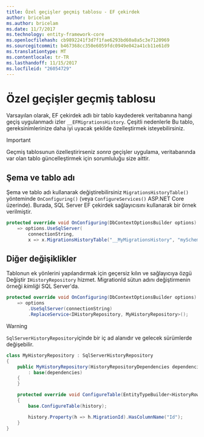 ```yaml
---
title: Özel geçişler geçmiş tablosu - EF çekirdek
author: bricelam
ms.author: bricelam
ms.date: 11/7/2017
ms.technology: entity-framework-core
ms.openlocfilehash: cb9892241f3d7f1fae6293bd60a8a5c3e7120969
ms.sourcegitcommit: b467368cc350e6059fdc0949e042a41cb11e61d9
ms.translationtype: MT
ms.contentlocale: tr-TR
ms.lasthandoff: 11/15/2017
ms.locfileid: "26054729"
---
```

<a name="custom-migrations-history-table"></a>Özel geçişler geçmiş tablosu
===============================
Varsayılan olarak, EF çekirdek adlı bir tablo kaydederek veritabanına hangi geçiş uygulanmadı izler `__EFMigrationsHistory`. Çeşitli nedenlerle Bu tablo, gereksinimlerinize daha iyi uyacak şekilde özelleştirmek isteyebilirsiniz.

> [!IMPORTANT]
> Geçmiş tablosunun özelleştirirseniz *sonra* geçişler uygulama, veritabanında var olan tablo güncelleştirmek için sorumluluğu size aittir.

<a name="schema-and-table-name"></a>Şema ve tablo adı
----------------------
Şema ve tablo adı kullanarak değiştirebilirsiniz `MigrationsHistoryTable()` yönteminde `OnConfiguring()` (veya `ConfigureServices()` ASP.NET Core üzerinde). Burada, SQL Server EF çekirdek sağlayıcısını kullanarak bir örnek verilmiştir.

``` csharp
protected override void OnConfiguring(DbContextOptionsBuilder options)
    => options.UseSqlServer(
        connectionString,
        x => x.MigrationsHistoryTable("__MyMigrationsHistory", "mySchema"));
```

<a name="other-changes"></a>Diğer değişiklikler
-------------
Tablonun ek yönlerini yapılandırmak için geçersiz kılın ve sağlayıcıya özgü Değiştir `IHistoryRepository` hizmet. MigrationId sütun adını değiştirmenin örneği *kimliği* SQL Server'da.

``` csharp
protected override void OnConfiguring(DbContextOptionsBuilder options)
    => options
        .UseSqlServer(connectionString)
        .ReplaceService<IHistoryRepository, MyHistoryRepository>();
```

> [!WARNING]
> `SqlServerHistoryRepository`içinde bir iç ad alanıdır ve gelecek sürümlerde değişebilir.

``` csharp
class MyHistoryRepository : SqlServerHistoryRepository
{
    public MyHistoryRepository(HistoryRepositoryDependencies dependencies)
        : base(dependencies)
    {
    }

    protected override void ConfigureTable(EntityTypeBuilder<HistoryRow> history)
    {
        base.ConfigureTable(history);

        history.Property(h => h.MigrationId).HasColumnName("Id");
    }
}
```
